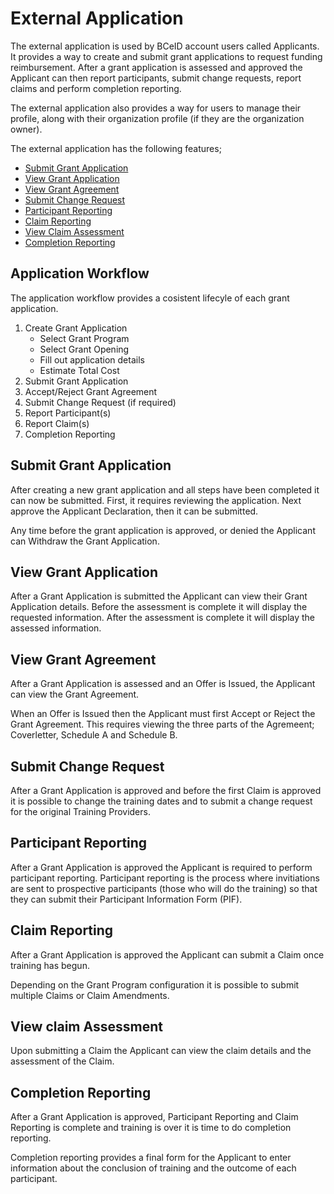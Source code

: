 # External Application
The external application is used by BCeID account users called Applicants.
It provides a way to create and submit grant applications to request funding reimbursement.
After a grant application is assessed and approved the Applicant can then report participants, submit change requests, report claims and perform completion reporting.

The external application also provides a way for users to manage their profile, along with their organization profile (if they are the organization owner).

The external application has the following features;
- [Submit Grant Application](#submit-grant-application)
- [View Grant Application](#view-grant-application)
- [View Grant Agreement](#view-grant-agreement)
- [Submit Change Request](#submit-change-request)
- [Participant Reporting](#participant-reporting)
- [Claim Reporting](#claim-reporting)
- [View Claim Assessment](#view-claim-assessment)
- [Completion Reporting](#completion-reporting)

## Application Workflow
The application workflow provides a cosistent lifecyle of each grant application.

1. Create Grant Application
   - Select Grant Program
   - Select Grant Opening
   - Fill out application details
   - Estimate Total Cost
2. Submit Grant Application
3. Accept/Reject Grant Agreement
4. Submit Change Request (if required)
5. Report Participant(s)
6. Report Claim(s)
7. Completion Reporting

## Submit Grant Application
After creating a new grant application and all steps have been completed it can now be submitted.
First, it requires reviewing the application.  Next approve the Applicant Declaration, then it can be submitted.

Any time before the grant application is approved, or denied the Applicant can Withdraw the Grant Application.

## View Grant Application
After a Grant Application is submitted the Applicant can view their Grant Application details.
Before the assessment is complete it will display the requested information.
After the assessment is complete it will display the assessed information.

## View Grant Agreement
After a Grant Application is assessed and an Offer is Issued, the Applicant can view the Grant Agreement.

When an Offer is Issued then the Applicant must first Accept or Reject the Grant Agreement.  This requires viewing the three parts of the Agremeent; Coverletter, Schedule A and Schedule B.

## Submit Change Request
After a Grant Application is approved and before the first Claim is approved it is possible to change the training dates and to submit a change request for the original Training Providers.

## Participant Reporting
After a Grant Application is approved the Applicant is required to perform participant reporting.
Participant reporting is the process where invitiations are sent to prospective participants (those who will do the training) so that they can submit their Participant Information Form (PIF).

## Claim Reporting
After a Grant Application is approved the Applicant can submit a Claim once training has begun.

Depending on the Grant Program configuration it is possible to submit multiple Claims or Claim Amendments.

## View claim Assessment
Upon submitting a Claim the Applicant can view the claim details and the assessment of the Claim.

## Completion Reporting
After a Grant Application is approved, Participant Reporting and Claim Reporting is complete and training is over it is time to do completion reporting.

Completion reporting provides a final form for the Applicant to enter information about the conclusion of training and the outcome of each participant.